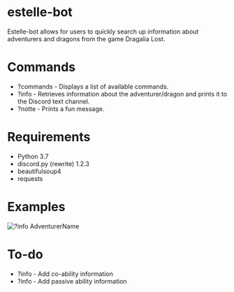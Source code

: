 # estelle-bot
Estelle-bot allows for users to quickly search up information about adventurers and dragons from the game Dragalia Lost.

# Commands
- ?commands - Displays a list of available commands.
- ?info - Retrieves information about the adventurer/dragon and prints it to the Discord text channel.
- ?notte - Prints a fun message.

# Requirements
- Python 3.7
- discord.py (rewrite) 1.2.3
- beautifulsoup4
- requests

# Examples
![?info AdventurerName](https://i.imgur.com/2fDRoSW.png)

# To-do
- ?info - Add co-ability information
- ?info - Add passive ability information